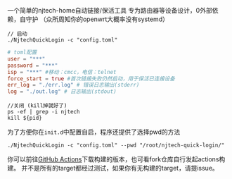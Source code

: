 一个简单的njtech-home自动链接/保活工具
专为路由器等设备设计，0外部依赖，自守护
（众所周知你的openwrt大概率没有systemd）


``` shell
// 启动
./NjtechQuickLogin -c "config.toml"
```

```toml
# toml配置
user = "***"
password = "***"
isp = "***" #移动：cmcc，电信：telnet
force_start = true #首次链接失败仍然启动，用于保活已连接设备
err_log = "./err.log" # 错误日志输出(stderr)
log = "./out.log" # 日志输出(stdout)
```

```shell
//关闭 (kill掉就好了)
ps -ef | grep -i njtech
kill ${pid}
```

为了方便你在`init.d`中配置自启，程序还提供了选择pwd的方法
```shell
./NjtechQuickLogin -c "config.toml" --pwd "/root/njtech-quick-login/"
```

你可以前往[GitHub Actions](https://github.com/yhw2003/NjtechQuickLogin/actions)下载构建的版本，也可看fork仓库自行发起actions构建。
并不是所有的target都经过测试，如果你有无构建的target，请提issue。